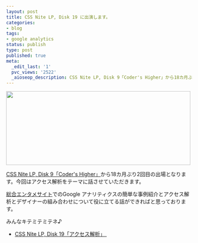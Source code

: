 ```yaml
---
layout: post
title: CSS Nite LP, Disk 19 に出演します。
categories:
- blog
tags:
- google analytics
status: publish
type: post
published: true
meta:
  _edit_last: '1'
  pvc_views: '2522'
  _aioseop_description: CSS Nite LP, Disk 9「Coder's Higher」から18カ月ぶり2回目の出場となります。今回はアクセス解析をテーマに話させていただきます。
---
```

<a href="http://lp19.cssnite.jp/"><img title="CSS Nite LP, Disk 19「アクセス解析」 " src="http://t32k.me/mol/file/2011/08/lp19.png" alt="" width="500" height="200" /></a>

<a href="http://lp9.cssnite.jp/">CSS Nite LP, Disk 9「Coder's Higher」</a>から18カ月ぶり2回目の出場となります。今回はアクセス解析をテーマに話させていただきます。

<a href="http://www.dmm.com/">総合エンタメサイト</a>でのGoogle アナリティクスの簡単な事例紹介とアクセス解析とデザイナーの組み合わせについて役に立てる話ができればと思っております。

みんなキテミテミテネ♪
<ul>
	<li><a href="http://lp19.cssnite.jp/">CSS Nite LP, Disk 19「アクセス解析」 </a></li>
</ul>
